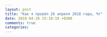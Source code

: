 ```yaml
---
layout: post
title: "Как я провёл 26 апреля 2018 года, Чт"
date: 2018-04-26 15:10:19 +0300
comments: true
categories: 
---
```

